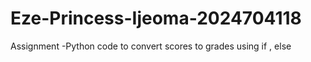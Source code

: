 # Eze-Princess-Ijeoma-2024704118
Assignment -Python code to convert scores to grades using if , else
